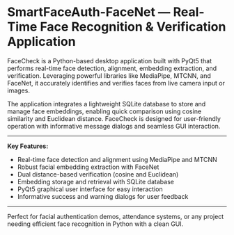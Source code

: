 # SmartFaceAuth-FaceNet — Real-Time Face Recognition & Verification Application

FaceCheck is a Python-based desktop application built with PyQt5 that performs real-time face detection, alignment, embedding extraction, and verification. Leveraging powerful libraries like MediaPipe, MTCNN, and FaceNet, it accurately identifies and verifies faces from live camera input or images.

The application integrates a lightweight SQLite database to store and manage face embeddings, enabling quick comparison using cosine similarity and Euclidean distance. FaceCheck is designed for user-friendly operation with informative message dialogs and seamless GUI interaction.

---

**Key Features:**

* Real-time face detection and alignment using MediaPipe and MTCNN
* Robust facial embedding extraction with FaceNet
* Dual distance-based verification (cosine and Euclidean)
* Embedding storage and retrieval with SQLite database
* PyQt5 graphical user interface for easy interaction
* Informative success and warning dialogs for user feedback

---

Perfect for facial authentication demos, attendance systems, or any project needing efficient face recognition in Python with a clean GUI.


